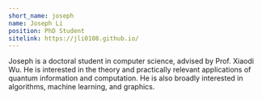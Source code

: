 ```yaml
---
short_name: joseph
name: Joseph Li
position: PhD Student
sitelink: https://jli0108.github.io/
---
```

Joseph is a doctoral student in computer science, advised by Prof. Xiaodi Wu. He is interested in the theory and practically relevant applications of quantum information and computation. He is also broadly interested in algorithms, machine learning, and graphics.
